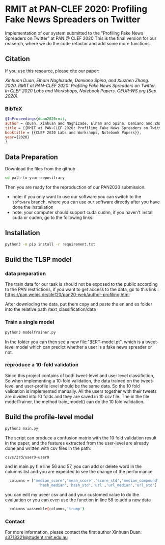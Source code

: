 # RMIT at PAN-CLEF 2020: Profiling Fake News Spreaders on Twitter

Implementation of our system submitted to the "Profiling Fake News Spreaders on Twitter" at PAN @ CLEF 2020
This is the final version for our reaserch, where we do the code refactor and add some more functions.


## Citation

If you use this resource, please cite our paper:

*Xinhuan Duan, Elham Naghizade, Damiano Spina, and Xiuzhen Zhang. 2020. RMIT at PAN-CLEF 2020: Profiling Fake News Spreaders on Twitter. In CLEF 2020 Labs and Workshops, Notebook Papers. CEUR-WS.org (Sep 2020).*

### BibTeX

```bibtex
@InProceedings{duan2020rmit,
author = {Duan, Xinhuan and Naghizade, Elham and Spina, Damiano and Zhang, Xiuzhen},
title = {{RMIT at PAN-CLEF 2020: Profiling Fake News Spreaders on Twitter}},
booktitle = {{CLEF 2020 Labs and Workshops, Notebook Papers}},
year={2020}
}
```


## Data Preparation

Download the files from the github

```bash
cd path-to-your-repositrary
```
Then you are ready for the reproduction of our PAN2020 submission.

 - note: if you only want to use our software you can switch to the `software` branch, where you can use our software directly after you have done the installation
 - note: your computer should support cuda cudnn, if you haven't install cuda or cudnn, go to the following links:

## Installation


```bash
python3 -m pip install -r requirement.txt
```

## Build the TLSP model

### data preparation
The train data for our task is should not be exposed to the public according to the PAN restrictions, if you want to get access to the data, go to this link : https://pan.webis.de/clef20/pan20-web/author-profiling.html

After downloding the data, put them copy and paste the en and es folder into the relative path /text_classification/data

### Train a single model

```bash
python3 modelTrainer.py
```
In the folder you can then see a new file:"BERT-model.pt", which is a tweet-level model which can predict whether a user is a fake news spreader or not.


### reproduce a 10-fold validation

Since this project contains of both tweet-level and user level classifiction, So when implementing a 10-fold validation, the data trained on the tweet-level and user-profile level should be the same data. So the 10 fold validation is implemented manually. All the users together with their tweets are divided into 10 folds and they are saved in 10 csv file. The in the file modelTrainer, the method train_model() can do the 10 fold validation. 



## Build the profile-level model

```bash
python3 main.py
```

The script can produce a confusion matrix with the 10 fold validation result in the paper, and the features extracted from the user-level are already done and written with csv files in the  path:
```bash
csvs/3rd/user0-user9
```

and in main.py file line 56 and 57, you can add or delete word in the columns list and you are expected to see the change of the performance

```bash
  columns = ['median_score','mean_score','score_std','median_compound','mean_compound','compound_std','emoji','hash',
               'hash_median','hash_std','url','url_median','url_std']
```
you can edit my useer csv and add your customed value to do the evaluation or you can even use the function in line 58 to add a new data

```bash
  columns =assemble(columns,'trump')
```


<!-- # Reproducing preliminary results
*TO-DO*
The script produce a confusion matrix with the 10-fold cross-validation results in the paper. 
The result of tweet-level prediction model is already done and written on the csv files, this process is only reading from the csv files and do the cross validation)
-->


### Contact

For more information, please contact the first author Xinhuan Duan: [s3713321@student.rmit.edu.au](mailto:s3713321@student.rmit.edu.au)


